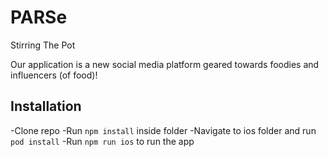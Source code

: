 # PARSe
Stirring The Pot

Our application is a new social media platform geared towards foodies and influencers (of food)!

## Installation
-Clone repo
-Run `npm install` inside folder
-Navigate to ios folder and run `pod install`
-Run `npm run ios` to run the app
